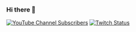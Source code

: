 ### Hi there 👋

<!--
**luigiuts/luigiuts** is a ✨ _special_ ✨ repository because its `README.md` (this file) appears on your GitHub profile.

Here are some ideas to get you started:

- 🔭 I’m currently working on ...
- 🌱 I’m currently learning ...
- 👯 I’m looking to collaborate on ...
- 🤔 I’m looking for help with ...
- 💬 Ask me about ...
- 📫 How to reach me: ...
- 😄 Pronouns: ...
- ⚡ Fun fact: ...
-->
[![YouTube Channel Subscribers](https://img.shields.io/youtube/channel/subscribers/UCxPD7bsocoAMq8Dj18kmGyQ?style=social)](https://www.youtube.com/channel/UCwAnjQenhSeA1DJ-rMNTa_Q)
[![Twitch Status](https://img.shields.io/twitch/status/mouredev?style=social)](https://www.twitch.tv/luigistig)




